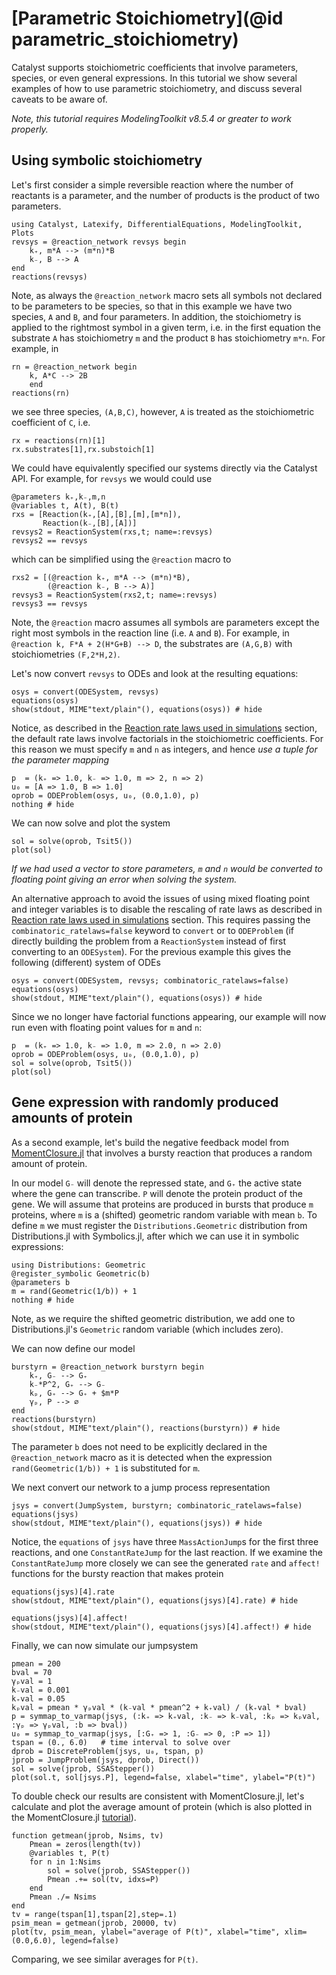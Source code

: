 # [Parametric Stoichiometry](@id parametric_stoichiometry)
Catalyst supports stoichiometric coefficients that involve parameters, species,
or even general expressions. In this tutorial we show several examples of how to
use parametric stoichiometry, and discuss several caveats to be aware of.

*Note, this tutorial requires ModelingToolkit v8.5.4 or greater to work properly.*

## Using symbolic stoichiometry
Let's first consider a simple reversible reaction where the number of reactants
is a parameter, and the number of products is the product of two parameters. 
```@example s1
using Catalyst, Latexify, DifferentialEquations, ModelingToolkit, Plots
revsys = @reaction_network revsys begin
    k₊, m*A --> (m*n)*B
    k₋, B --> A
end
reactions(revsys)
```
Note, as always the `@reaction_network` macro sets all symbols not declared to
be parameters to be species, so that in this example we have two species, `A`
and `B`, and four parameters. In addition, the stoichiometry is applied to the
rightmost symbol in a given term, i.e. in the first equation the substrate `A`
has stoichiometry `m` and the product `B` has stoichiometry `m*n`. For example,
in
```@example s1
rn = @reaction_network begin
    k, A*C --> 2B
    end
reactions(rn)
```
we see three species, `(A,B,C)`, however, `A` is treated as the stoichiometric
coefficient of `C`, i.e.
```@example s1
rx = reactions(rn)[1]
rx.substrates[1],rx.substoich[1]
```
We could have equivalently specified our systems directly via the Catalyst
API. For example, for `revsys` we would could use
```@example s1
@parameters k₊,k₋,m,n
@variables t, A(t), B(t)
rxs = [Reaction(k₊,[A],[B],[m],[m*n]),
       Reaction(k₋,[B],[A])] 
revsys2 = ReactionSystem(rxs,t; name=:revsys)
revsys2 == revsys
```
which can be simplified using the `@reaction` macro to
```@example s1
rxs2 = [(@reaction k₊, m*A --> (m*n)*B),
        (@reaction k₋, B --> A)]
revsys3 = ReactionSystem(rxs2,t; name=:revsys)
revsys3 == revsys
```
Note, the `@reaction` macro assumes all symbols are parameters except the right
most symbols in the reaction line (i.e. `A` and `B`). For example, in 
`@reaction k, F*A + 2(H*G+B) --> D`, the substrates are `(A,G,B)` with
stoichiometries `(F,2*H,2)`.

Let's now convert `revsys` to ODEs and look at the resulting equations:
```@example s1
osys = convert(ODESystem, revsys)
equations(osys)
show(stdout, MIME"text/plain"(), equations(osys)) # hide
```
Notice, as described in the [Reaction rate laws used in simulations](@ref)
section, the default rate laws involve factorials in the stoichiometric
coefficients. For this reason we must specify `m` and `n` as integers, and hence
*use a tuple for the parameter mapping*
```@example s1
p  = (k₊ => 1.0, k₋ => 1.0, m => 2, n => 2)
u₀ = [A => 1.0, B => 1.0]
oprob = ODEProblem(osys, u₀, (0.0,1.0), p)
nothing # hide
```
We can now solve and plot the system
```@example s1
sol = solve(oprob, Tsit5())
plot(sol)
```
*If we had used a vector to store parameters, `m` and `n` would be converted to floating point giving an error when solving the system.*

An alternative approach to avoid the issues of using mixed floating point and integer variables is to disable the rescaling of rate laws as described in [Reaction rate laws used in simulations](@ref) section. This requires passing the `combinatoric_ratelaws=false` keyword to `convert` or to `ODEProblem` (if directly building the problem from a `ReactionSystem` instead of first converting to an `ODESystem`). For the previous example this gives the following (different) system of ODEs
```@example s1
osys = convert(ODESystem, revsys; combinatoric_ratelaws=false)
equations(osys)
show(stdout, MIME"text/plain"(), equations(osys)) # hide
```
Since we no longer have factorial functions appearing, our example will now run
even with floating point values for `m` and `n`:
```@example s1
p  = (k₊ => 1.0, k₋ => 1.0, m => 2.0, n => 2.0)
oprob = ODEProblem(osys, u₀, (0.0,1.0), p)
sol = solve(oprob, Tsit5())
plot(sol)
```

## Gene expression with randomly produced amounts of protein
As a second example, let's build the negative feedback model from [MomentClosure.jl](https://augustinas1.github.io/MomentClosure.jl/dev/tutorials/geometric_reactions+conditional_closures/) that involves a bursty reaction that produces a random amount of protein. 

In our model `G₋` will denote the repressed state, and `G₊` the active state where the gene can transcribe. `P` will denote the protein product of the gene. We will assume that proteins are produced in bursts that produce `m` proteins, where `m` is a (shifted) geometric random variable with mean `b`. To define `m` we must register the `Distributions.Geometric` distribution from Distributions.jl with Symbolics.jl, after which we can use it in symbolic expressions:
```@example s1
using Distributions: Geometric
@register_symbolic Geometric(b)
@parameters b
m = rand(Geometric(1/b)) + 1
nothing # hide
```
Note, as we require the shifted geometric distribution, we add one to Distributions.jl's `Geometric` random variable (which includes zero). 

We can now define our model
```@example s1
burstyrn = @reaction_network burstyrn begin
    k₊, G₋ --> G₊
    k₋*P^2, G₊ --> G₋
    kₚ, G₊ --> G₊ + $m*P
    γₚ, P --> ∅
end
reactions(burstyrn)
show(stdout, MIME"text/plain"(), reactions(burstyrn)) # hide
```
The parameter `b` does not need to be explicitly declared in the
`@reaction_network` macro as it is detected when the expression
`rand(Geometric(1/b)) + 1` is substituted for `m`.

We next convert our network to a jump process representation
```@example s1
jsys = convert(JumpSystem, burstyrn; combinatoric_ratelaws=false)
equations(jsys)
show(stdout, MIME"text/plain"(), equations(jsys)) # hide
```
Notice, the `equations` of `jsys` have three `MassActionJump`s for the first three reactions, and one `ConstantRateJump` for the last reaction. If we examine the `ConstantRateJump` more closely we can see the generated `rate` and `affect!` functions for the bursty reaction that makes protein
```@example s1
equations(jsys)[4].rate
show(stdout, MIME"text/plain"(), equations(jsys)[4].rate) # hide
```
```@example s1
equations(jsys)[4].affect!
show(stdout, MIME"text/plain"(), equations(jsys)[4].affect!) # hide
```
Finally, we can now simulate our jumpsystem
```@example s1
pmean = 200
bval = 70
γₚval = 1
k₋val = 0.001
k₊val = 0.05
kₚval = pmean * γₚval * (k₋val * pmean^2 + k₊val) / (k₊val * bval)
p = symmap_to_varmap(jsys, (:k₊ => k₊val, :k₋ => k₋val, :kₚ => kₚval, :γₚ => γₚval, :b => bval))
u₀ = symmap_to_varmap(jsys, [:G₊ => 1, :G₋ => 0, :P => 1])
tspan = (0., 6.0)   # time interval to solve over
dprob = DiscreteProblem(jsys, u₀, tspan, p)
jprob = JumpProblem(jsys, dprob, Direct())
sol = solve(jprob, SSAStepper())
plot(sol.t, sol[jsys.P], legend=false, xlabel="time", ylabel="P(t)")
```
To double check our results are consistent with MomentClosure.jl, let's calculate and plot the average amount of protein (which is also plotted in the MomentClosure.jl [tutorial](https://augustinas1.github.io/MomentClosure.jl/dev/tutorials/geometric_reactions+conditional_closures/)).
```@example s1
function getmean(jprob, Nsims, tv)
    Pmean = zeros(length(tv))
    @variables t, P(t)
    for n in 1:Nsims
        sol = solve(jprob, SSAStepper())        
        Pmean .+= sol(tv, idxs=P)
    end
    Pmean ./= Nsims
end
tv = range(tspan[1],tspan[2],step=.1)
psim_mean = getmean(jprob, 20000, tv)
plot(tv, psim_mean, ylabel="average of P(t)", xlabel="time", xlim=(0.0,6.0), legend=false)
```
Comparing, we see similar averages for `P(t)`.